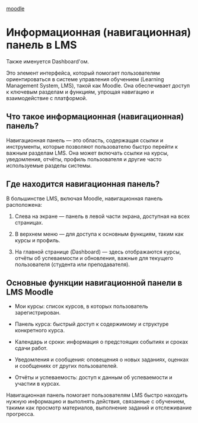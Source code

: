 [moodle](moodle.md)

# Информационная (навигационная) панель в LMS

Также именуется Dashboard'ом.

Это элемент интерфейса, который помогает пользователям ориентироваться в системе управления обучением (Learning Management System, LMS), такой как Moodle. Она обеспечивает доступ к ключевым разделам и функциям, упрощая навигацию и взаимодействие с платформой.

## Что такое информационная (навигационная) панель?

Навигационная панель — это область, содержащая ссылки и инструменты, которые позволяют пользователю быстро перейти к важным разделам LMS. Она может включать ссылки на курсы, уведомления, отчёты, профиль пользователя и другие часто используемые разделы системы.

## Где находится навигационная панель?

В большинстве LMS, включая Moodle, навигационная панель расположена:

1. Слева на экране — панель в левой части экрана, доступная на всех страницах.

2. В верхнем меню — для доступа к основным функциям, таким как курсы и профиль.

3. На главной странице (Dashboard) — здесь отображаются курсы, отчёты об успеваемости и обновления, важные для текущего пользователя (студента или преподавателя).

## Основные функции навигационной панели в LMS Moodle

- Мои курсы: список курсов, в которых пользователь зарегистрирован.

- Панель курса: быстрый доступ к содержимому и структуре конкретного курса.

- Календарь и сроки: информация о предстоящих событиях и сроках сдачи работ.

- Уведомления и сообщения: оповещения о новых заданиях, оценках и сообщениях от других пользователей.

- Отчёты и успеваемость: доступ к данным об успеваемости и участии в курсах.

Навигационная панель помогает пользователям LMS быстро находить нужную информацию и выполнять действия, связанные с обучением, такими как просмотр материалов, выполнение заданий и отслеживание прогресса.






